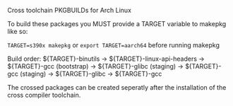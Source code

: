 Cross toolchain PKGBUILDs for Arch Linux

To build these packages you MUST provide a TARGET variable to makepkg like so:

`TARGET=s390x makepkg` or
`export TARGET=aarch64` before running makepkg


Build order: ${TARGET}-binutils -> ${TARGET}-linux-api-headers -> ${TARGET}-gcc (bootstrap) -> ${TARGET}-glibc (staging) -> ${TARGET}-gcc (staging) -> ${TARGET}-glibc -> ${TARGET}-gcc

The crossed packages can be created seperatly after the installation of the cross compiler toolchain.
